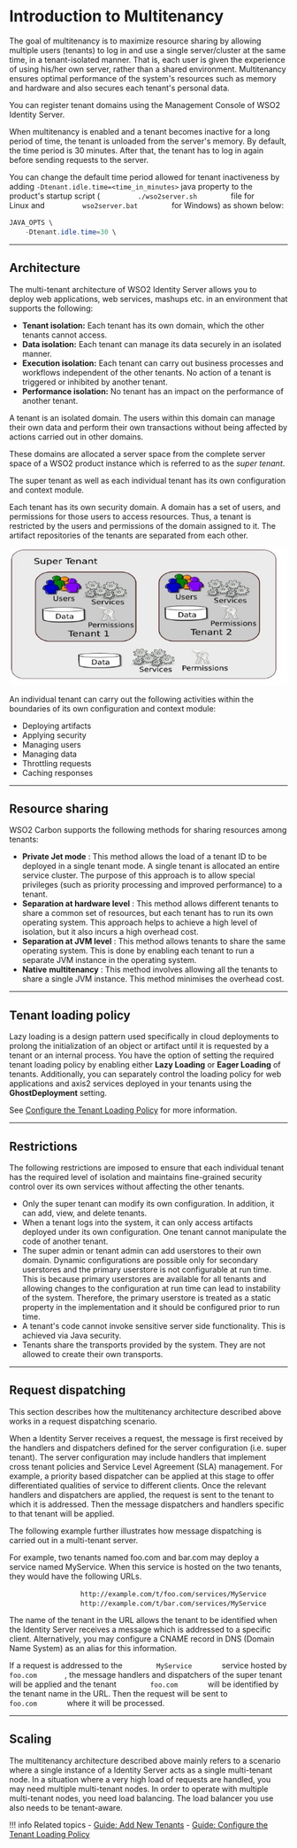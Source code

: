 # Introduction to Multitenancy

The goal of multitenancy is to maximize resource sharing by allowing
multiple users (tenants) to log in and use a single server/cluster at
the same time, in a tenant-isolated manner. That is, each user is given
the experience of using his/her own server, rather than a shared
environment. Multitenancy ensures optimal performance of the system's
resources such as memory and hardware and also secures each tenant's
personal data.

You can register tenant domains using the Management Console of WSO2
Identity Server.

When multitenancy is enabled and a tenant becomes inactive for a long
period of time, the tenant is unloaded from the server's memory. By
default, the time period is 30 minutes. After that, the tenant has to
log in again before sending requests to the server.

You can change the default time period allowed for tenant inactiveness by
adding `-Dtenant.idle.time=<time_in_minutes>` java
property to the product's startup script (
`          ./wso2server.sh         ` file for Linux and
`          wso2server.bat         ` for Windows) as shown below:

  
``` java
JAVA_OPTS \
    -Dtenant.idle.time=30 \
```

---

## Architecture

The multi-tenant architecture of WSO2 Identity Server allows you to deploy web
applications, web services, mashups etc. in an
environment that supports the following:

-   **Tenant isolation:** Each tenant has its own domain, which the
    other tenants cannot access.
-   **Data isolation:** Each tenant can manage its data securely in an
    isolated manner.
-   **Execution isolation:** Each tenant can carry out business
    processes and workflows independent of the other tenants. No action
    of a tenant is triggered or inhibited by another tenant.
-   **Performance isolation:** No tenant has an impact on the
    performance of another tenant.

A tenant is an isolated domain. The users within this domain can manage
their own data and perform their own transactions without being affected
by actions carried out in other domains.

These domains are allocated a server space from the complete server space
of a WSO2 product instance which is referred to as the *super tenant*.

The super tenant as well as each individual tenant has its own
configuration and context module.

Each tenant has its own security domain. A domain has a set of users,
and permissions for those users to access resources. Thus, a tenant is
restricted by the users and permissions of the domain assigned to it.
The artifact repositories of the tenants are separated from each other.

![Tenant diagram](../../assets/img/concepts/tenant-diagram.png)

An individual tenant can carry out the following activities within the
boundaries of its own configuration and context module:

-   Deploying artifacts
-   Applying security
-   Managing users
-   Managing data
-   Throttling requests
-   Caching responses

<!-- WSO2 Carbon provides a number of Admin services which have special
privileges to manage the server. These admin services are deployed
in the super tenant. Other tenants can make use of these admin services
to manage their deployment. The admin services operate in a tenant aware
fashion. Thus, privileges and restrictions that apply to any client
using an admin service are taken into account. -->

---

## Resource sharing

WSO2 Carbon supports the following methods for sharing resources among
tenants:

-   **Private Jet mode** : This method allows the load of a tenant ID to
    be deployed in a single tenant mode. A single tenant is allocated an
    entire service cluster. The purpose of this approach is to allow
    special privileges (such as priority processing and improved
    performance) to a tenant.
-   **Separation at hardware level** : This method allows different
    tenants to share a common set of resources, but each tenant has to
    run its own operating system. This approach helps to achieve a high
    level of isolation, but it also incurs a high overhead cost.
-   **Separation at JVM level** : This method allows tenants to share
    the same operating system. This is done by enabling each tenant to
    run a separate JVM instance in the operating system.
-   **Native** **multitenancy** : This method involves allowing all the
    tenants to share a single JVM instance. This method minimises the
    overhead cost.

---

## Tenant loading policy

Lazy loading is a design pattern used specifically in cloud deployments
to prolong the initialization of an object or artifact until it is
requested by a tenant or an internal process. You have the option of setting the
required tenant loading policy by enabling either **Lazy Loading** or
**Eager Loading** of tenants. Additionally, you can separately control
the loading policy for web applications and axis2 services deployed in
your tenants using the **GhostDeployment** setting.

See [Configure the Tenant Loading Policy](../../../guides/tenants/configure-the-tenant-loading-policy) for more information.

---

## Restrictions

The following restrictions are imposed to ensure that each individual
tenant has the required level of isolation and maintains fine-grained
security control over its own services without affecting the other
tenants.

-   Only the super tenant can modify its own configuration. In addition,
    it can add, view, and delete tenants.
-   When a tenant logs into the system, it can only access artifacts
    deployed under its own configuration. One tenant cannot manipulate
    the code of another tenant.
-   The super admin or tenant admin can add userstores to their own
    domain. Dynamic configurations are possible only for secondary userstores 
    and the primary userstore is not configurable at run time.
    This is because primary userstores are available for all tenants
    and allowing changes to the configuration at run time can lead to
    instability of the system. Therefore, the primary userstore is
    treated as a static property in the implementation and it should be
    configured prior to run time.
-   A tenant's code cannot invoke sensitive server side functionality.
    This is achieved via Java security.
-   Tenants share the transports provided by the system. They are not
    allowed to create their own transports.

---

## Request dispatching

This section describes how the multitenancy architecture described
above works in a request dispatching scenario.

When a Identity Server receives a request, the message is first received
by the handlers and dispatchers defined for the server configuration
(i.e. super tenant). The server configuration may include handlers that
implement cross tenant policies and Service Level Agreement (SLA)
management. For example, a priority based dispatcher can be applied at
this stage to offer differentiated qualities of service to different
clients. Once the relevant handlers and dispatchers are applied, the
request is sent to the tenant to which it is addressed. Then the message
dispatchers and handlers specific to that tenant will be applied.

The following example further illustrates how message dispatching is
carried out in a multi-tenant server.

For example, two tenants named foo.com and bar.com may deploy a service
named MyService. When this service is hosted on the two tenants, they
would have the following URLs.

`                   http://example.com/t/foo.com/services/MyService                 `  
`                   http://example.com/t/bar.com/services/MyService                 `

The name of the tenant in the URL allows the tenant to be identified
when the Identity Server receives a message which is addressed to a
specific client. Alternatively, you may configure a CNAME record in DNS
(Domain Name System) as an alias for this information.

If a request is addressed to the `         MyService        ` service
hosted by `         foo.com        `, the message handlers and
dispatchers of the super tenant will be applied and the tenant
`         foo.com        ` will be identified by the tenant name in the
URL. Then the request will be sent to `         foo.com        ` where
it will be processed.

---

## Scaling

The multitenancy architecture described above mainly refers to a
scenario where a single instance of a Identity Server acts as a single
multi-tenant node. In a situation where a very high load of requests are
handled, you may need multiple multi-tenant nodes. In order to operate
with multiple multi-tenant nodes, you need load balancing. The load
balancer you use also needs to be tenant-aware.

!!! info Related topics 
    - [Guide: Add New Tenants](../../../guides/tenants/add-new-tenants/)
    - [Guide: Configure the Tenant Loading Policy](../../../guides/tenants/configure-the-tenant-loading-policy/)
